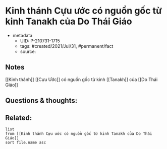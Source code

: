 # Kinh thánh Cựu ước có nguồn gốc từ kinh Tanakh của Do Thái Giáo

- metadata
	- UID: P-210731-1715
	- tags: #created/2021/Jul/31, #permanent/fact 
	- source: 

## Notes
[[Kinh thánh]] [[Cựu Ước]] có nguồn gốc từ kinh [[Tanakh]] của [[Do Thái Giáo]]

## Questions & thoughts:

## Related:
```dataview
list
from [[Kinh thánh Cựu ước có nguồn gốc từ kinh Tanakh của Do Thái Giáo]]
sort file.name asc
```
